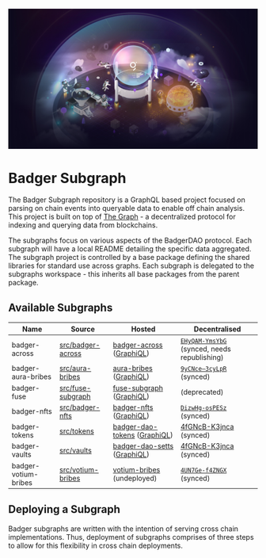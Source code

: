 ![TheGraph Splash Image](./docs/images/thegraph.jpg)
# Badger Subgraph

The Badger Subgraph repository is a GraphQL based project focused on parsing on chain events into queryable data to enable off chain analysis.
This project is built on top of [The Graph](https://thegraph.com/docs/developer/quick-start) - a decentralized protocol for indexing and querying data from blockchains.

The subgraphs focus on various aspects of the BadgerDAO protocol.
Each subgraph will have a local README detailing the specific data aggregated.
The subgraph project is controlled by a base package defining the shared libraries for standard use across graphs.
Each subgraph is delegated to the subgraphs workspace - this inherits all base packages from the parent package.

## Available Subgraphs

| Name | Source | Hosted | Decentralised
|-|-|-|-|
| badger-across | [src/badger-across](src/badger-across) | [badger-across](https://thegraph.com/hosted-service/subgraph/badger-finance/badger-across) ([GraphiQL](https://api.thegraph.com/subgraphs/name/badger-finance/badger-across/graphql)) | [`EHyQAM-YmsYbG`](https://thegraph.com/explorer/subgraphs/EHyQAMZk2gFBiK2peWQQVXdkfMHtPfVqMr17BgYmsYbG) (synced, needs republishing)
| badger-aura-bribes | [src/aura-bribes](src/aura-bribes) | [aura-bribes](https://thegraph.com/hosted-service/subgraph/badger-finance/aura-bribes) ([GraphiQL](https://api.thegraph.com/subgraphs/name/badger-finance/aura-bribes/graphql)) | [`9yCNce—3cyLpR`](https://thegraph.com/explorer/subgraphs/9yCNceXTpxcNqkjsAhiWsf7YRNUqfCTh7KKZzJ3cyLpR) (synced) |
| badger-fuse | [src/fuse-subgraph](src/fuse-subgraph) | [fuse-subgraph](https://thegraph.com/hosted-service/subgraph/badger-finance/fuse-subgraph) ([GraphiQL](https://api.thegraph.com/subgraphs/name/badger-finance/fuse-subgraph/graphql)) | (deprecated) |
| badger-nfts | [src/badger-nfts](src/badger-nfts) | [badger-nfts](https://thegraph.com/hosted-service/subgraph/badger-finance/badger-nfts) ([GraphiQL](https://api.thegraph.com/subgraphs/name/badger-finance/badger-nfts/graphql)) | [`DizwHg-osPESz`](https://thegraph.com/explorer/subgraphs/DizwHgs7HaymeRLAtR8d8DDCR7RAH8p9pGcng8osPESz) (synced) |
| badger-tokens | [src/tokens](src/tokens) | [badger-dao-tokens](https://thegraph.com/hosted-service/subgraph/badger-finance/badger-dao-tokens) ([GraphiQL](https://api.thegraph.com/subgraphs/name/badger-finance/badger-dao-tokens/graphql)) | [4fGNcB-K3jnca](https://thegraph.com/explorer/subgraphs/4fGNcBzS8nvcSgnAt8QSsL7aVgC6xJBygN531HK3jnca) (synced) |
| badger-vaults | [src/vaults](src/vaults) | [badger-dao-setts](https://thegraph.com/hosted-service/subgraph/badger-finance/badger-dao-setts) ([GraphiQL](https://api.thegraph.com/subgraphs/name/badger-finance/badger-dao-setts/graphql)) | [4fGNcB-K3jnca](https://thegraph.com/explorer/subgraphs/4fGNcBzS8nvcSgnAt8QSsL7aVgC6xJBygN531HK3jnca) (synced) |
| badger-votium-bribes | [src/votium-bribes](src/votium-bribes) | [votium-bribes](https://thegraph.com/hosted-service/subgraph/badger-finance/votium-bribes) (undeployed) | [`4UN7Ge-f4ZNGX`](https://thegraph.com/explorer/subgraphs/4UN7GeL4iUzPGsh1twdBmHXA6ezrmo1bJya8FFf4ZNGX) (synced) |

## Deploying a Subgraph

Badger subgraphs are written with the intention of serving cross chain implementations.
Thus, deployment of subgraphs comprises of three steps to allow for this flexibility in cross chain deployments.
